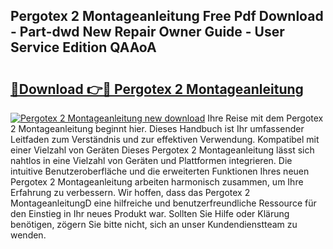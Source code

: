 ## Pergotex 2 Montageanleitung Free Pdf Download - Part-dwd New Repair Owner Guide - User Service Edition QAAoA

# <h2><a href="http://df82e4.blite.top/?on=Pergotex+2+Montageanleitung">🔗Download 👉🔴 Pergotex 2 Montageanleitung</a></h2>

[![Pergotex 2 Montageanleitung new download](https://i.imgur.com/lujVjoI.png)](http://df82e4.blite.top/?on=Pergotex+2+Montageanleitung)
Ihre Reise mit dem Pergotex 2 Montageanleitung beginnt hier. Dieses Handbuch ist Ihr umfassender Leitfaden zum Verständnis und zur effektiven Verwendung. Kompatibel mit einer Vielzahl von Geräten Dieses Pergotex 2 Montageanleitung lässt sich nahtlos in eine Vielzahl von Geräten und Plattformen integrieren. Die intuitive Benutzeroberfläche und die erweiterten Funktionen Ihres neuen Pergotex 2 Montageanleitung arbeiten harmonisch zusammen, um Ihre Erfahrung zu verbessern. Wir hoffen, dass das Pergotex 2 MontageanleitungD eine hilfreiche und benutzerfreundliche Ressource für den Einstieg in Ihr neues Produkt war. Sollten Sie Hilfe oder Klärung benötigen, zögern Sie bitte nicht, sich an unser Kundendienstteam zu wenden.
